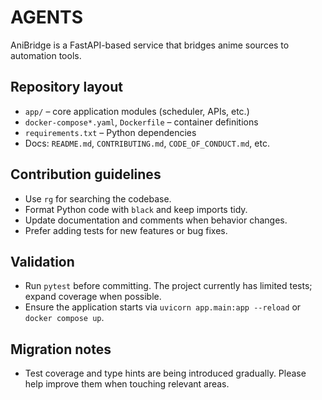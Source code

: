 # AGENTS

AniBridge is a FastAPI-based service that bridges anime sources to automation tools.

## Repository layout
- `app/` – core application modules (scheduler, APIs, etc.)
- `docker-compose*.yaml`, `Dockerfile` – container definitions
- `requirements.txt` – Python dependencies
- Docs: `README.md`, `CONTRIBUTING.md`, `CODE_OF_CONDUCT.md`, etc.

## Contribution guidelines
- Use `rg` for searching the codebase.
- Format Python code with `black` and keep imports tidy.
- Update documentation and comments when behavior changes.
- Prefer adding tests for new features or bug fixes.

## Validation
- Run `pytest` before committing. The project currently has limited tests; expand coverage when possible.
- Ensure the application starts via `uvicorn app.main:app --reload` or `docker compose up`.

## Migration notes
- Test coverage and type hints are being introduced gradually. Please help improve them when touching relevant areas.
